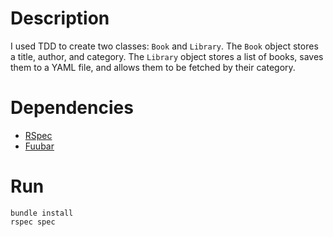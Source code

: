 # Description

I used TDD to create two classes: `Book` and `Library`. The `Book` object stores a title, author, and category. The `Library` object stores a list of books, saves them to a YAML file, and allows them to be fetched by their category.

# Dependencies

  + [RSpec](http://rubygems.org/gems/rspec)
  + [Fuubar](http://rubygems.org/gems/fuubar)

# Run

```
bundle install
rspec spec
```